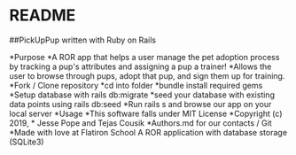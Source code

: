 # README

##PickUpPup
written with Ruby on Rails

*Purpose
*A ROR app that helps a user manage the pet adoption process by tracking a pup's attributes and assigning a pup a trainer!
*Allows the user to browse through pups, adopt that pup, and sign them up for training.
*Fork / Clone repository
*cd into folder
*bundle install required gems
*Setup database with rails db:migrate
*seed your database with existing data points using rails db:seed
*Run rails s and browse our app on your local server
*Usage
*This software falls under MIT License
*Copyright (c) 2019, * Jesse Pope and Tejas Cousik
*Authors.md for our contacts / Git
*Made with love at Flatiron School A ROR application with database storage (SQLite3)
